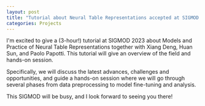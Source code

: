 ```yaml
---
layout: post
title: "Tutorial about Neural Table Representations accepted at SIGMOD '23."
categories: Projects
---
```


I'm excited to give a (3-hour!) tutorial at SIGMOD 2023 about Models and Practice of Neural Table Representations together with Xiang Deng, Huan Sun, and Paolo Papotti. This tutorial will give an overview of the field and hands-on session.

Specifically, we will discuss the latest advances, challenges and opportunities, and guide a hands-on session where we will go through several phases from data preprocessing to model fine-tuning and analysis.

This SIGMOD will be busy, and I look forward to seeing you there!
